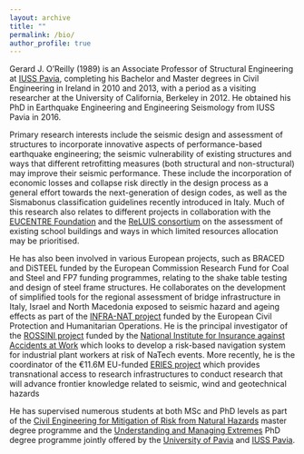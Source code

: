 ```yaml
---
layout: archive
title: ""
permalink: /bio/
author_profile: true
---
```


Gerard J. O’Reilly (1989) is an Associate Professor of Structural Engineering at [IUSS Pavia](https://www.iusspavia.it/en), completing his Bachelor and Master degrees in Civil Engineering in Ireland in 2010 and 2013, with a period as a visiting researcher at the University of California, Berkeley in 2012. He obtained his PhD in Earthquake Engineering and Engineering Seismology from IUSS Pavia in 2016.

Primary research interests include the seismic design and assessment of structures to incorporate innovative aspects of performance-based earthquake engineering; the seismic vulnerability of existing structures and ways that different retrofitting measures (both structural and non-structural) may improve their seismic performance. These include the incorporation of economic losses and collapse risk directly in the design process as a general effort towards the next-generation of design codes, as well as the Sismabonus classification guidelines recently introduced in Italy. Much of this research also relates to different projects in collaboration with the [EUCENTRE Foundation](https://www.eucentre.it/?lang) and the [ReLUIS consortium](https://www.reluis.it/it/) on the assessment of existing school buildings and ways in which limited resources allocation may be prioritised.

He has also been involved in various European projects, such as BRACED and DiSTEEL funded by the European Commission Research Fund for Coal and Steel and FP7 funding programmes, relating to the shake table testing and design of steel frame structures. He collaborates on the development of simplified tools for the regional assessment of bridge infrastructure in Italy, Israel and North Macedonia exposed to seismic hazard and ageing effects as part of the [INFRA-NAT project](http://www.infra-nat.eu/) funded by the European Civil Protection and Humanitarian Operations. He is the principal investigator of the [ROSSINI project](http://progetto-rossini.it/) funded by the [National Institute for Insurance against Accidents at Work](https://www.inail.it) which looks to develop a risk-based navigation system for industrial plant workers at risk of NaTech events. More recently, he is the coordinator of the €11.6M EU-funded [ERIES project](https://eries.eu/) which provides transnational access to research infrastructures to conduct research that will advance frontier knowledge related to seismic, wind and geotechnical hazards

He has supervised numerous students at both MSc and PhD levels as part of the [Civil Engineering for Mitigation of Risk from Natural Hazards](http://civrisk.unipv.it/) master degree programme and the [Understanding and Managing Extremes](https://www.iusspavia.it/it/formazione/dottorati-di-ricerca/understanding-and-managing-extremes) PhD degree programme jointly offered by the [University of Pavia](https://web.unipv.it/) and [IUSS Pavia](https://www.iusspavia.it/en).

